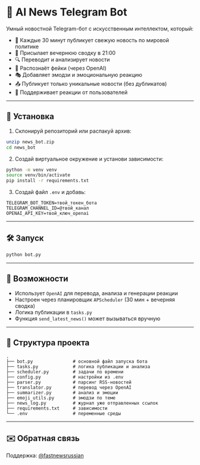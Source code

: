 # 🤖 AI News Telegram Bot

Умный новостной Telegram-бот с искусственным интеллектом, который:
- 📰 Каждые 30 минут публикует свежую новость по мировой политике
- 📩 Присылает вечернюю сводку в 21:00
- 🔍 Переводит и анализирует новости
- 🧠 Распознаёт фейки (через OpenAI)
- 🎭 Добавляет эмодзи и эмоциональную реакцию
- 📤 Публикует только уникальные новости (без дубликатов)
- 🔘 Поддерживает реакции от пользователей

---

## 🚀 Установка

1. Склонируй репозиторий или распакуй архив:

```bash
unzip news_bot.zip
cd news_bot
```

2. Создай виртуальное окружение и установи зависимости:

```bash
python -m venv venv
source venv/bin/activate
pip install -r requirements.txt
```

3. Создай файл `.env` и добавь:

```
TELEGRAM_BOT_TOKEN=твой_токен_бота
TELEGRAM_CHANNEL_ID=@твой_канал
OPENAI_API_KEY=твой_ключ_openai
```

---

## 🛠 Запуск

```bash
python bot.py
```

---

## 🧠 Возможности

- Использует `OpenAI` для перевода, анализа и генерации реакции
- Настроен через планировщик `APScheduler` (30 мин + вечерняя сводка)
- Логика публикации в `tasks.py`
- Функция `send_latest_news()` может вызываться вручную

---

## 📂 Структура проекта

```
.
├── bot.py               # основной файл запуска бота
├── tasks.py             # логика публикации и анализа
├── scheduler.py         # задачи по времени
├── config.py            # настройки из .env
├── parser.py            # парсинг RSS-новостей
├── translator.py        # перевод через OpenAI
├── summarizer.py        # анализ и эмоции
├── emoji_utils.py       # эмодзи по теме
├── news_log.py          # журнал уже отправленных ссылок
├── requirements.txt     # зависимости
└── .env                 # переменные среды
```

---

## ✉️ Обратная связь

Поддержка: [@fastnewsrussian](https://t.me/fastnewsrussian)